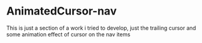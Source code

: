 # AnimatedCursor-nav
This is just a section of a work i tried to develop, just the trailing cursor and some animation effect of cursor on the nav items
